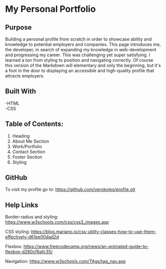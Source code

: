 # My Personal Portfolio
## Purpose
Building a personal profile from scratch in order to showcase ability and knowledge to potential employers and companies. This page introduces me, the developer, in search of expanding my knowledge in web-development and progressing my career. This  was challenging yet super satisfying. I learned a ton from styling to position and navigating correctly.
Of course this version of the Markdown will elementary and only the beginning, but it's a foot in the door to displaying an accessible and high-quality profile that attracts employers.
## Built With
-HTML
<br>
-CSS

## Table of Contents:
1. Heading
2. About Me Section
3. Work/Portfolio
4. Contact Section
5. Footer Section
6. Styling

## GitHub
To visit my profile go to: https://github.com/verokoles/profile.git

## Help Links
Border-radius and styling: https://www.w3schools.com/css/css3_images.asp

CSS styling: https://blog.mariano.io/css-utility-classes-how-to-use-them-effectively-d61ee00dad2d

Flexbox: https://www.freecodecamp.org/news/an-animated-guide-to-flexbox-d280cf6afc35/

Navigation: https://www.w3schools.com/TAgs/tag_nav.asp






